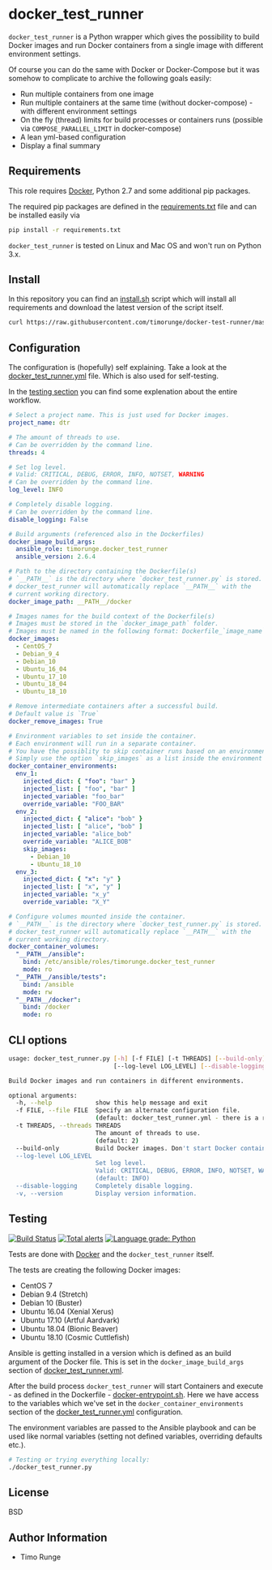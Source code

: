 docker_test_runner
==================

`docker_test_runner` is a Python wrapper which gives the possibility to build
Docker images and run Docker containers from a single image with different
environment settings.

Of course you can do the same with Docker or Docker-Compose but it was somehow
to complicate to archive the following goals easily:

- Run multiple containers from one image
- Run multiple containers at the same time (without docker-compose) - with
  different environment settings
- On the fly (thread) limits for build processes or containers runs
  (possible via `COMPOSE_PARALLEL_LIMIT` in docker-compose)
- A lean yml-based configuration
- Display a final summary

Requirements
------------

This role requires [Docker](https://www.docker.com), Python 2.7 and some
additional pip packages.

The required pip packages are defined in the
[requirements.txt](requirements.txt) file and can be installed easily via

```sh
pip install -r requirements.txt
```

`docker_test_runner` is tested on Linux and Mac OS and won't run on Python 3.x.

Install
-------

In this repository you can find an [install.sh](install.sh) script which will
install all requirements and download the latest version of the script itself.

```sh
curl https://raw.githubusercontent.com/timorunge/docker-test-runner/master/install.sh | sh
```

Configuration
-------------

The configuration is (hopefully) self explaining. Take a look at the
[docker_test_runner.yml](docker_test_runner.yml) file. Which is also used
for self-testing.

In the [testing section](#testing) you can find some explenation about
the entire workflow.

```yaml
# Select a project name. This is just used for Docker images.
project_name: dtr

# The amount of threads to use.
# Can be overridden by the command line.
threads: 4

# Set log level.
# Valid: CRITICAL, DEBUG, ERROR, INFO, NOTSET, WARNING
# Can be overridden by the command line.
log_level: INFO

# Completely disable logging.
# Can be overridden by the command line.
disable_logging: False

# Build arguments (referenced also in the Dockerfiles)
docker_image_build_args:
  ansible_role: timorunge.docker_test_runner
  ansible_version: 2.6.4

# Path to the directory containing the Dockerfile(s)
# `__PATH__` is the directory where `docker_test_runner.py` is stored.
# docker_test_runner will automatically replace `__PATH__` with the
# current working directory.
docker_image_path: __PATH__/docker

# Images names for the build context of the Dockerfile(s)
# Images must be stored in the `docker_image_path` folder.
# Images must be named in the following format: Dockerfile_`image_name`.
docker_images:
  - CentOS_7
  - Debian_9_4
  - Debian_10
  - Ubuntu_16_04
  - Ubuntu_17_10
  - Ubuntu_18_04
  - Ubuntu_18_10

# Remove intermediate containers after a successful build.
# Default value is `True`
docker_remove_images: True

# Environment variables to set inside the container.
# Each environment will run in a separate container.
# You have the possiblity to skip container runs based on an environment.
# Simply use the option `skip_images` as a list inside the environment itself.
docker_container_environments:
  env_1:
    injected_dict: { "foo": "bar" }
    injected_list: [ "foo", "bar" ]
    injected_variable: "foo_bar"
    override_variable: "FOO_BAR"
  env_2:
    injected_dict: { "alice": "bob" }
    injected_list: [ "alice", "bob" ]
    injected_variable: "alice_bob"
    override_variable: "ALICE_BOB"
    skip_images:
      - Debian_10
      - Ubuntu_18_10
  env_3:
    injected_dict: { "x": "y" }
    injected_list: [ "x", "y" ]
    injected_variable: "x_y"
    override_variable: "X_Y"

# Configure volumes mounted inside the container.
# `__PATH__` is the directory where `docker_test_runner.py` is stored.
# docker_test_runner will automatically replace `__PATH__` with the
# current working directory.
docker_container_volumes:
  "__PATH__/ansible":
    bind: /etc/ansible/roles/timorunge.docker_test_runner
    mode: ro
  "__PATH__/ansible/tests":
    bind: /ansible
    mode: rw
  "__PATH__/docker":
    bind: /docker
    mode: ro
```

CLI options
-----------

```sh
usage: docker_test_runner.py [-h] [-f FILE] [-t THREADS] [--build-only]
                             [--log-level LOG_LEVEL] [--disable-logging] [-v]

Build Docker images and run containers in different environments.

optional arguments:
  -h, --help            show this help message and exit
  -f FILE, --file FILE  Specify an alternate configuration file.
                        (default: docker_test_runner.yml - there is a recursive search for this file. The first one found will be used.)
  -t THREADS, --threads THREADS
                        The amount of threads to use.
                        (default: 2)
  --build-only          Build Docker images. Don't start Docker containers.
  --log-level LOG_LEVEL
                        Set log level.
                        Valid: CRITICAL, DEBUG, ERROR, INFO, NOTSET, WARNING
                        (default: INFO)
  --disable-logging     Completely disable logging.
  -v, --version         Display version information.
```

Testing
-------

[![Build Status](https://travis-ci.org/timorunge/docker-test-runner.svg?branch=master)](https://travis-ci.org/timorunge/docker-test-runner)
[![Total alerts](https://img.shields.io/lgtm/alerts/g/timorunge/docker-test-runner.svg?logo=lgtm&logoWidth=18)](https://lgtm.com/projects/g/timorunge/docker-test-runner/alerts/)
[![Language grade: Python](https://img.shields.io/lgtm/grade/python/g/timorunge/docker-test-runner.svg?logo=lgtm&logoWidth=18)](https://lgtm.com/projects/g/timorunge/docker-test-runner/context:python)

Tests are done with [Docker](https://www.docker.com) and the
`docker_test_runner` itself.

The tests are creating the following Docker images:

* CentOS 7
* Debian 9.4 (Stretch)
* Debian 10 (Buster)
* Ubuntu 16.04 (Xenial Xerus)
* Ubuntu 17.10 (Artful Aardvark)
* Ubuntu 18.04 (Bionic Beaver)
* Ubuntu 18.10 (Cosmic Cuttlefish)

Ansible is getting installed in a version which is defined as an build argument
of the Docker file. This is set in the `docker_image_build_args` section of
[docker_test_runner.yml](docker_test_runner.yml).

After the build process `docker_test_runner` will start Containers and execute -
as defined in the Dockerfile -
[docker-entrypoint.sh](docker/docker-entrypoint.sh). Here we have access
to the variables which we've set in the `docker_container_environments` section
of the [docker_test_runner.yml](docker_test_runner.yml) configuration.

The environment variables are passed to the Ansible playbook and can be used
like normal variables (setting not defined variables, overriding defaults etc.).

```sh
# Testing or trying everything locally:
./docker_test_runner.py
```

License
-------
BSD

Author Information
------------------

- Timo Runge
